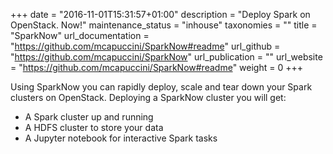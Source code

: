 +++
date = "2016-11-01T15:31:57+01:00"
description = "Deploy Spark on OpenStack. Now!"
maintenance_status = "inhouse"
taxonomies = ""
title = "SparkNow"
url_documentation = "https://github.com/mcapuccini/SparkNow#readme"
url_github = "https://github.com/mcapuccini/SparkNow"
url_publication = ""
url_website = "https://github.com/mcapuccini/SparkNow#readme"
weight = 0
+++

Using SparkNow you can rapidly deploy, scale and tear down your Spark clusters on OpenStack. Deploying a SparkNow cluster you will get:

- A Spark cluster up and running
- A HDFS cluster to store your data
- A Jupyter notebook for interactive Spark tasks
